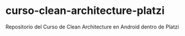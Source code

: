 # curso-clean-architecture-platzi
Repositorio del Curso de Clean Architecture en Android dentro de Platzi
